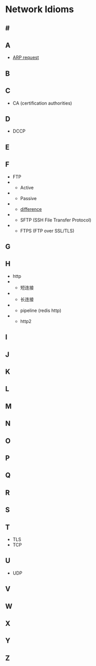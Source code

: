 # Network Idioms

## \#



## A
* [ARP request](http://blog.csdn.net/wenqian1991/article/details/44133039)

## B



## C

* CA (certification authorities)

## D

* DCCP

## E


## F
* FTP
* + Active
* + Passive
* + [difference](https://stackoverflow.com/questions/1699145/what-is-the-difference-between-active-and-passive-ftp)
* + SFTP (SSH File Transfer Protocol)
* + FTPS (FTP over SSL/TLS)


## G


## H

* http
* + 短连接
* + 长连接
* + pipeline (redis http)
* + http2

## I



## J



## K


## L



## M



## N



## O


## P



## Q



## R



## S



## T

* TLS
* TCP

## U

* UDP

## V



## W



## X



## Y



## Z

